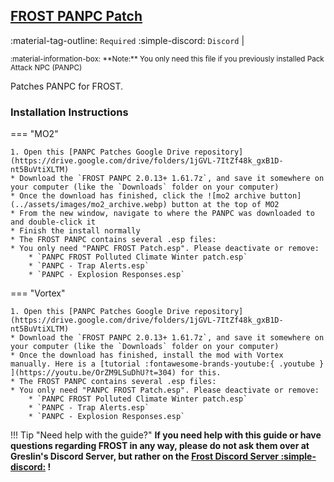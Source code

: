 ## [FROST PANPC Patch](https://drive.google.com/drive/folders/1jGVL-7ItZf48k_gxB1D-nt5BuVtiXLTM)
:material-tag-outline: `Required` 
:simple-discord: `Discord` | 

<small>
:material-information-box:
**Note:** You only need this file if you previously installed Pack Attack NPC (PANPC)
</small>

Patches PANPC for FROST.

### Installation Instructions

=== "MO2"

    1. Open this [PANPC Patches Google Drive repository](https://drive.google.com/drive/folders/1jGVL-7ItZf48k_gxB1D-nt5BuVtiXLTM)
    * Download the `FROST PANPC 2.0.13+ 1.61.7z`, and save it somewhere on your computer (like the `Downloads` folder on your computer)
    * Once the download has finished, click the ![mo2 archive button](../assets/images/mo2_archive.webp) button at the top of MO2
    * From the new window, navigate to where the PANPC was downloaded to and double-click it
    * Finish the install normally
    * The FROST PANPC contains several .esp files:
    * You only need "PANPC FROST Patch.esp". Please deactivate or remove:
        * `PANPC FROST Polluted Climate Winter patch.esp`
        * `PANPC - Trap Alerts.esp`
        * `PANPC - Explosion Responses.esp`

=== "Vortex"

    1. Open this [PANPC Patches Google Drive repository](https://drive.google.com/drive/folders/1jGVL-7ItZf48k_gxB1D-nt5BuVtiXLTM)
    * Download the `FROST PANPC 2.0.13+ 1.61.7z`, and save it somewhere on your computer (like the `Downloads` folder on your computer)
    * Once the download has finished, install the mod with Vortex manually. Here is a [tutorial :fontawesome-brands-youtube:{ .youtube } ](https://youtu.be/OrZM9LSuDhU?t=304) for this.
    * The FROST PANPC contains several .esp files:
    * You only need "PANPC FROST Patch.esp". Please deactivate or remove:
        * `PANPC FROST Polluted Climate Winter patch.esp`
        * `PANPC - Trap Alerts.esp`
        * `PANPC - Explosion Responses.esp`
      

!!! Tip "Need help with the guide?"
    **If you need help with this guide or have questions regarding FROST in any way, please do not ask them over at Greslin's Discord Server, but rather on the [Frost Discord Server :simple-discord:](https://discord.com/invite/BaKsm7Fn4A) !**
